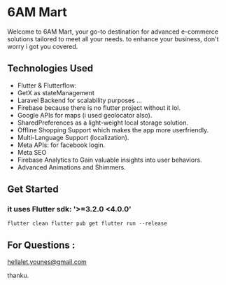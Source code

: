 # 6AM Mart

Welcome to 6AM Mart, your go-to destination for advanced e-commerce solutions tailored to meet all your needs. to enhance your business, don't worry i got you covered.

## Technologies Used

- Flutter & Flutterflow: 
- GetX as stateManagement 
- Laravel Backend for scalability purposes ...
- Firebase because there is no flutter project without it lol.
- Google APIs for maps (i used geolocator also).
- SharedPreferences as a light-weight local storage solution.
- Offline Shopping Support which makes the app more userfriendly.
- Multi-Language Support (localization).
- Meta APIs: for facebook login.
- Meta SEO
- Firebase Analytics to Gain valuable insights into user behaviors.
- Advanced Animations and Shimmers.

## Get Started
### it uses Flutter sdk: '>=3.2.0 <4.0.0'
``
flutter clean
flutter pub get
flutter run --release 
``

## For Questions :
hellalet.younes@gmail.com

thanku.

